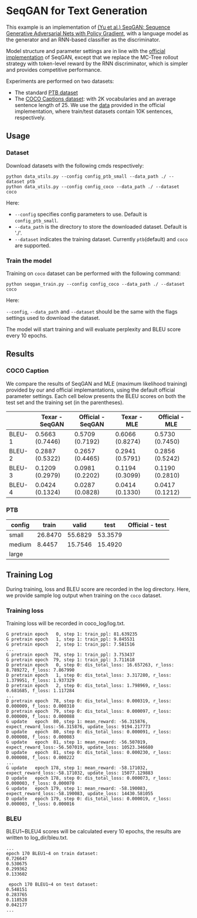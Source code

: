 # SeqGAN for Text Generation

This example is an implementation of [(Yu et al.) SeqGAN: Sequence Generative Adversarial Nets with Policy Gradient](https://arxiv.org/pdf/1609.05473.pdf), with a language model as the generator and an RNN-based classifier as the discriminator.

Model structure and parameter settings are in line with the [official implementation](https://github.com/geek-ai/Texygen) of SeqGAN, except that we replace the MC-Tree rollout strategy with token-level reward by the RNN discriminator, which is simpler and provides competitive performance.

Experiments are performed on two datasets:
* The standard [PTB dataset](https://corochann.com/penn-tree-bank-ptb-dataset-introduction-1456.html)
* The [COCO Captions dataset](http://cocodataset.org/#download): with 2K vocabularies and an average sentence length of 25. We use the [data](https://github.com/geek-ai/Texygen/tree/master/data) provided in the official implementation, where train/test datasets contain 10K sentences, respectively.

## Usage

### Dataset
Download datasets with the following cmds respectively:
```shell
python data_utils.py --config config_ptb_small --data_path ./ --dataset ptb
python data_utils.py --config config_coco --data_path ./ --dataset coco
```

Here:
* `--config` specifies config parameters to use. Default is `config_ptb_small`.
* `--data_path` is the directory to store the downloaded dataset. Default is './'.
* `--dataset` indicates the training dataset. Currently `ptb`(default) and `coco` are supported.

### Train the model

Training on `coco` dataset can be performed with the following command:

```shell
python seqgan_train.py --config config_coco --data_path ./ --dataset coco
```

Here:

`--config`, `--data_path` and `--dataset` should be the same with the flags settings used to download the dataset.

The model will start training and will evaluate perplexity and BLEU score every 10 epochs.

## Results

### COCO Caption

We compare the results of SeqGAN and MLE (maximum likelihood training) provided by our and official implemantations, using the default official parameter settings. Each cell below presents the BLEU scores on both the test set and the training set (in the parentheses). 

|    |Texar - SeqGAN   | Official - SeqGAN | Texar - MLE | Official - MLE |
|---------------|-------------|----------------|-------------|----------------|
|BLEU-1 | 0.5663 (0.7446) | 0.5709 (0.7192) | 0.6066 (0.8274) | 0.5730 (0.7450) |
|BLEU-2 | 0.2887 (0.5322) | 0.2657 (0.4465) | 0.2941 (0.5791) | 0.2856 (0.5242) |
|BLEU-3 | 0.1209 (0.2979) | 0.0981 (0.2202) | 0.1194 (0.3099) | 0.1190 (0.2810) |
|BLEU-4 | 0.0424 (0.1324) | 0.0287 (0.0828) | 0.0414 (0.1330) | 0.0417 (0.1212)|

### PTB

|config|train|valid|test| Official - test |
|---|---|---|---|---|
|small|26.8470|55.6829|53.3579||
|medium|8.4457|15.7546|15.4920||
|large|||||

## Training Log

During training, loss and BLEU score are recorded in the log directory. Here, we provide sample log output when training on the  `coco` dataset.

### Training loss
Training loss will be recorded in coco_log/log.txt.
```text
G pretrain epoch   0, step 1: train_ppl: 81.639235
G pretrain epoch   1, step 1: train_ppl: 9.845531
G pretrain epoch   2, step 1: train_ppl: 7.581516
...
G pretrain epoch  78, step 1: train_ppl: 3.753437
G pretrain epoch  79, step 1: train_ppl: 3.711618
D pretrain epoch   0, step 0: dis_total_loss: 16.657263, r_loss: 8.789272, f_loss: 7.867990
D pretrain epoch   1, step 0: dis_total_loss: 3.317280, r_loss: 1.379951, f_loss: 1.937329
D pretrain epoch   2, step 0: dis_total_loss: 1.798969, r_loss: 0.681685, f_loss: 1.117284
...
D pretrain epoch  78, step 0: dis_total_loss: 0.000319, r_loss: 0.000009, f_loss: 0.000310
D pretrain epoch  79, step 0: dis_total_loss: 0.000097, r_loss: 0.000009, f_loss: 0.000088
G update   epoch  80, step 1: mean_reward: -56.315876, expect_reward_loss:-56.315876, update_loss: 9194.217773
D update   epoch  80, step 0: dis_total_loss: 0.000091, r_loss: 0.000008, f_loss: 0.000083
G update   epoch  81, step 1: mean_reward: -56.507019, expect_reward_loss:-56.507019, update_loss: 10523.346680
D update   epoch  81, step 0: dis_total_loss: 0.000230, r_loss: 0.000008, f_loss: 0.000222
...
G update   epoch 178, step 1: mean_reward: -58.171032, expect_reward_loss:-58.171032, update_loss: 15077.129883
D update   epoch 178, step 0: dis_total_loss: 0.000073, r_loss: 0.000003, f_loss: 0.000070
G update   epoch 179, step 1: mean_reward: -58.190083, expect_reward_loss:-58.190083, update_loss: 14430.581055
D update   epoch 179, step 0: dis_total_loss: 0.000019, r_loss: 0.000003, f_loss: 0.000016
```

### BLEU
BLEU1~BLEU4 scores will be calculated every 10 epochs, the results are written to log_dir/bleu.txt.
```text
...
epoch 170 BLEU1~4 on train dataset:
0.726647
0.530675
0.299362
0.133602

 epoch 170 BLEU1~4 on test dataset:
0.548151
0.283765
0.118528
0.042177
...

```
